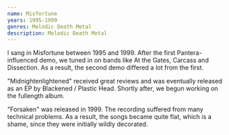 ```yaml
---
name: Misfortune
years: 1995-1999
genres: Melodic Death Metal
description: Melodic Death Metal
---
```


I sang in Misfortune between 1995 and 1999. After the first Pantera-influenced demo, we tuned in on bands like At the Gates, Carcass and Dissection. As a result, the second demo differed a lot from the first.

"Midnightenlightened" received great reviews and was eventually released as an EP by Blackened / Plastic Head. Shortly after, we begun working on the fullength album.

"Forsaken" was released in 1999. The recording suffered from many technical problems. As a result, the songs became quite flat, which is a shame, since they were initially wildly decorated.